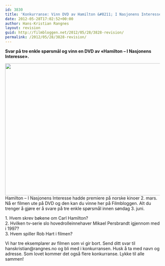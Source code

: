 ```yaml
---
id: 3830
title: 'Konkurranse: Vinn DVD av Hamilton &#8211; I Nasjonens Interesse'
date: 2012-05-28T17:02:52+00:00
author: Hans-Kristian Rangnes
layout: revision
guid: http://filmbloggen.net/2012/05/28/3828-revision/
permalink: /2012/05/28/3828-revision/
---
```

**Svar på tre enkle spørsmål og vinn en DVD av &laquo;Hamilton &#8211; I Nasjonens Interesse&raquo;.**<!--more-->

  
<a href="http://filmbloggen.net/?attachment_id=3829" rel="attachment wp-att-3829"><img class="alignnone size-large wp-image-3829" src="http://filmbloggen.net/wp-content/uploads//2012/05/hamilton-620x429.jpg" alt="" width="620" height="429" /></a>  
Hamilton &#8211; I Nasjonens Interesse hadde premiere på norske kinoer 2. mars. Nå er filmen ute på DVD og den kan du vinne her på Filmbloggen. Alt du trenger å gjøre er å svare på tre enkle spørsmål innen søndag 3. juni.

<div>
  1. Hvem skrev bøkene om Carl Hamilton?<br /> 2. Hvilken tv-serie slo hovedrolleinnehaver Mikael Persbrandt igjennom med i 1997?
</div>

<div>
  3. Hvem spiller Rob Hart i filmen?</p> 
  
  <p>
    Vi har tre eksemplarer av filmen som vi gir bort. Send ditt svar til hanskristian@rangnes.no og bli med i konkurransen. Husk å ta med navn og adresse. Som lovet kommer det også flere konkurranse. Lykke til alle sammen!
  </p>
</div>